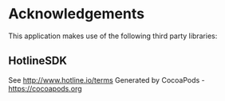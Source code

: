 # Acknowledgements
This application makes use of the following third party libraries:

## HotlineSDK

See http://www.hotline.io/terms
Generated by CocoaPods - https://cocoapods.org
